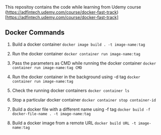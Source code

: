 This repositoy contains the code while learning from Udemy course (https://adfintech.udemy.com/course/docker-fast-track)[https://adfintech.udemy.com/course/docker-fast-track]

## Docker Commands
1. Build a docker container
`docker image build . -t image-name:tag`

2. Run the docker container
`docker container run image-name:tag`

3. Pass the parameters as CMD while running the  docker container
`docker container run image-name:tag CMD`

4. Run the docker container in the background using -d tag
`docker container run image-name:tag`

5. Check the running docker containers
`docker container ls`

6. Stop a particular docker container
`docker container stop container-id`

7. Build a docker file with a different name using -f tag
`docker build -f docker-file-name . -t image-name:tag`

8. Build a docker image from a remote URL
`docker build URL -t image-name:tag`